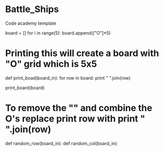 # Battle_Ships
Code academy template

board = []
for i in range(5):
 board.append(["O"]*5) 
 # Printing this will create a board with "O" grid which is 5x5 
 
def print_boad(board_in):
  for row in board:
    print " ".join(row)

print_board(board)

# To remove the "" and combine the O's replace print row with print " ".join(row)

def random_row(board_in):
def random_col(board_in):
